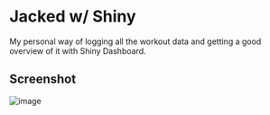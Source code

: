# Jacked w/ Shiny

My personal way of logging all the workout data and getting a good overview of it with Shiny Dashboard.

## Screenshot

![image](https://github.com/user-attachments/assets/e65c2213-a06e-4d09-862b-065d4fb9ae0b)
